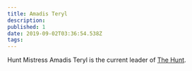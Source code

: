 ```yaml
---
title: Amadis Teryl
description: 
published: 1
date: 2019-09-02T03:36:54.538Z
tags: 
---
```


Hunt Mistress Amadis Teryl is the current leader of [The Hunt](/factions/the-hunt).